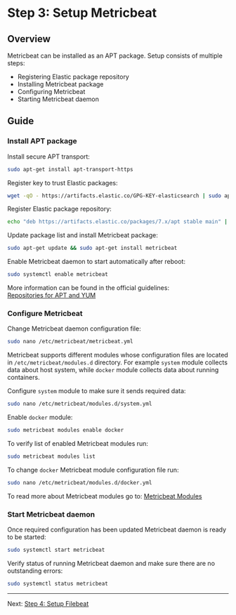 # Step 3: Setup Metricbeat

## Overview

Metricbeat can be installed as an APT package. Setup consists of multiple steps:
- Registering Elastic package repository
- Installing Metricbeat package
- Configuring Metricbeat
- Starting Metricbeat daemon

## Guide

### Install APT package

Install secure APT transport:

```bash
sudo apt-get install apt-transport-https
```

Register key to trust Elastic packages:

```bash
wget -qO - https://artifacts.elastic.co/GPG-KEY-elasticsearch | sudo apt-key add -
```

Register Elastic package repository:

```bash
echo "deb https://artifacts.elastic.co/packages/7.x/apt stable main" | sudo tee -a /etc/apt/sources.list.d/elastic-7.x.list
```

Update package list and install Metricbeat package:

```bash
sudo apt-get update && sudo apt-get install metricbeat
```

Enable Metricbeat daemon to start automatically after reboot:

```bash
sudo systemctl enable metricbeat
```

More information can be found in the official guidelines:  
[Repositories for APT and YUM](https://www.elastic.co/guide/en/beats/metricbeat/current/setup-repositories.html)

### Configure Metricbeat

Change Metricbeat daemon configuration file:

```bash
sudo nano /etc/metricbeat/metricbeat.yml
```

Metricbeat supports different modules whose configuration files are located in `/etc/metricbeat/modules.d` directory. For example `system` module collects data about host system, while `docker` module collects data about running containers.

Configure `system` module to make sure it sends required data:

```bash
sudo nano /etc/metricbeat/modules.d/system.yml
```

Enable `docker` module:

```bash
sudo metricbeat modules enable docker
```

To verify list of enabled Metricbeat modules run:

```bash
sudo metricbeat modules list
```

To change `docker` Metricbeat module configuration file run:

```bash
sudo nano /etc/metricbeat/modules.d/docker.yml
```

To read more about Metricbeat modules go to:
[Metricbeat Modules](https://www.elastic.co/guide/en/beats/metricbeat/current/metricbeat-modules.html)

### Start Metricbeat daemon

Once required configuration has been updated Metricbeat daemon is ready to be started:

```bash
sudo systemctl start metricbeat
```

Verify status of running Metricbeat daemon and make sure there are no outstanding errors:

```bash
sudo systemctl status metricbeat
```

---

Next: [Step 4: Setup Filebeat](04-filebeat.md)